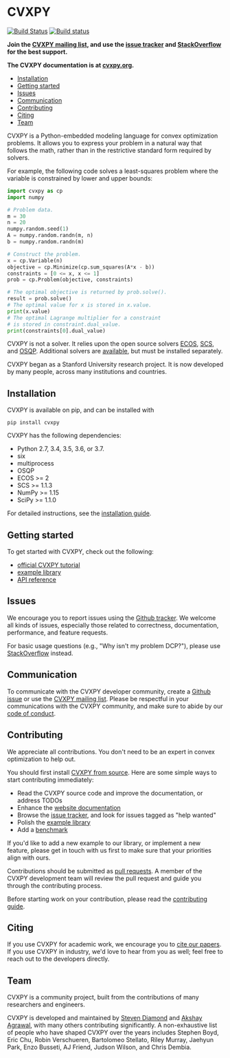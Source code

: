 CVXPY
=====================
[![Build Status](https://travis-ci.org/cvxgrp/cvxpy.png?branch=master)](https://travis-ci.org/cvxgrp/cvxpy)
[![Build status](https://ci.appveyor.com/api/projects/status/jo7tkvc58c3hgfd7?svg=true)](https://ci.appveyor.com/project/StevenDiamond/cvxpy)

**Join the [CVXPY mailing list](https://groups.google.com/forum/#!forum/cvxpy), and use the [issue tracker](https://github.com/cvxgrp/cvxpy/issues) and [StackOverflow](https://stackoverflow.com/questions/tagged/cvxpy) for the best support.**

**The CVXPY documentation is at [cvxpy.org](http://www.cvxpy.org/).**

- [Installation](#installation)
- [Getting started](#getting-started)
- [Issues](#issues)
- [Communication](#communication)
- [Contributing](#contributing)
- [Citing](#citing)
- [Team](#team)

CVXPY is a Python-embedded modeling language for convex optimization problems. It allows you to express your problem in a natural way that follows the math, rather than in the restrictive standard form required by solvers.

For example, the following code solves a least-squares problem where the variable is constrained by lower and upper bounds:

```python
import cvxpy as cp
import numpy

# Problem data.
m = 30
n = 20
numpy.random.seed(1)
A = numpy.random.randn(m, n)
b = numpy.random.randn(m)

# Construct the problem.
x = cp.Variable(n)
objective = cp.Minimize(cp.sum_squares(A*x - b))
constraints = [0 <= x, x <= 1]
prob = cp.Problem(objective, constraints)

# The optimal objective is returned by prob.solve().
result = prob.solve()
# The optimal value for x is stored in x.value.
print(x.value)
# The optimal Lagrange multiplier for a constraint
# is stored in constraint.dual_value.
print(constraints[0].dual_value)
```

CVXPY is not a solver. It relies upon the open source solvers
[ECOS](http://github.com/ifa-ethz/ecos), [SCS](https://github.com/bodono/scs-python),
and [OSQP](https://github.com/oxfordcontrol/osqp). Additional solvers are
[available](https://www.cvxpy.org/tutorial/advanced/index.html#choosing-a-solver),
but must be installed separately.

CVXPY began as a Stanford University research project. It is now developed by
many people, across many institutions and countries.


## Installation
CVXPY is available on pip, and can be installed with
```
pip install cvxpy
```

CVXPY has the following dependencies:

- Python 2.7, 3.4, 3.5, 3.6, or 3.7.
- six
- multiprocess
- OSQP
- ECOS >= 2
- SCS >= 1.1.3
- NumPy >= 1.15
- SciPy >= 1.1.0

For detailed instructions, see the [installation
guide](http://www.cvxpy.org/en/latest/install/index.html).

## Getting started
To get started with CVXPY, check out the following:
* [official CVXPY tutorial](https://www.cvxpy.org/tutorial/index.html)
* [example library](https://www.cvxpy.org/examples/index.html)
* [API reference](https://www.cvxpy.org/api_reference/cvxpy.html)

## Issues
We encourage you to report issues using the [Github tracker](https://github.com/cvxgrp/cvxpy/issues). We welcome all kinds of issues, especially those related to correctness, documentation, performance, and feature requests.

For basic usage questions (e.g., "Why isn't my problem DCP?"), please use [StackOverflow](https://stackoverflow.com/questions/tagged/cvxpy) instead.

## Communication
To communicate with the CVXPY developer community, create a [Github issue](https://github.com/cvxgrp/cvxpy/issues) or use the [CVXPY mailing list](https://groups.google.com/forum/#!forum/cvxpy). Please be respectful in your communications with the CVXPY community, and make sure to abide by our [code of conduct](https://github.com/cvxgrp/cvxpy/blob/master/CODE_OF_CONDUCT.md).

## Contributing
We appreciate all contributions. You don't need to be an expert in convex
optimization to help out.

You should first
install [CVXPY from source](https://www.cvxpy.org/install/index.html#install-from-source).
Here are some simple ways to start contributing immediately:
* Read the CVXPY source code and improve the documentation, or address TODOs
* Enhance the [website documentation](https://github.com/cvxgrp/cvxpy/tree/master/doc)
* Browse the [issue tracker](https://github.com/cvxgrp/cvxpy/issues), and look for issues tagged as "help wanted"
* Polish the [example library](https://github.com/cvxgrp/cvxpy/tree/master/examples)
* Add a [benchmark](https://github.com/cvxgrp/cvxpy/tree/master/cvxpy/tests/test_benchmarks.py)

If you'd like to add a new example to our library, or implement a new feature,
please get in touch with us first to make sure that your priorities align with
ours. 

Contributions should be submitted as [pull requests](https://github.com/cvxgrp/cvxpy/pulls).
A member of the CVXPY development team will review the pull request and guide
you through the contributing process.

Before starting work on your contribution, please read the [contributing guide](https://github.com/cvxgrp/cvxpy/blob/master/CONTRIBUTING.md).

## Citing
If you use CVXPY for academic work, we encourage you to [cite our papers](https://www.cvxpy.org/citing/index.html). If you use CVXPY in industry, we'd love to hear from you as well; feel free to reach out to the developers directly.

## Team
CVXPY is a community project, built from the contributions of many
researchers and engineers.

CVXPY is developed and maintained by [Steven
Diamond](http://web.stanford.edu/~stevend2/) and [Akshay
Agrawal](https://akshayagrawal.com), with many others contributing
significantly. A non-exhaustive list of people who have shaped CVXPY over the
years includes Stephen Boyd, Eric Chu, Robin Verschueren, Bartolomeo Stellato,
Riley Murray, Jaehyun Park, Enzo Busseti, AJ Friend, Judson Wilson, and Chris
Dembia.
